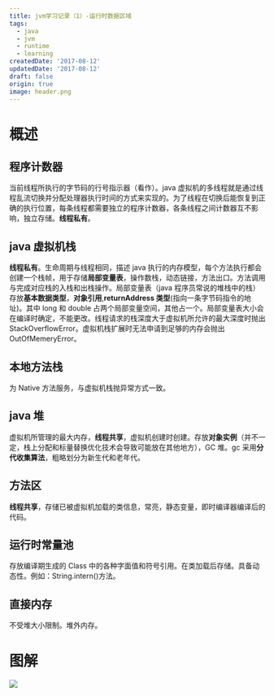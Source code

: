 ```yaml
---
title: jvm学习记录（1）-运行时数据区域
tags:
  - java
  - jvm
  - runtime
  - learning
createdDate: '2017-08-12'
updatedDate: '2017-08-12'
draft: false
origin: true
image: header.png
---
```


# 概述

## 程序计数器

当前线程所执行的字节码的行号指示器（看作）。java 虚拟机的多线程就是通过线程乱流切换并分配处理器执行时间的方式来实现的。为了线程在切换后能恢复到正确的执行位置，每条线程都需要独立的程序计数器，各条线程之间计数器互不影响，独立存储。**线程私有**。

## java 虚拟机栈

**线程私有**。生命周期与线程相同，描述 java 执行的内存模型，每个方法执行都会创建一个栈帧，用于存储**局部变量表**，操作数栈，动态链接，方法出口。方法调用与完成对应栈的入栈和出栈操作。局部变量表（java 程序员常说的堆栈中的栈）存放**基本数据类型**，**对象引用**,**returnAddress 类型**(指向一条字节码指令的地址)。其中 long 和 double 占两个局部变量空间，其他占一个。局部变量表大小会在编译时确定，不能更改。线程请求的栈深度大于虚拟机所允许的最大深度时抛出 StackOverflowError。虚拟机栈扩展时无法申请到足够的内存会抛出 OutOfMemeryError。

## 本地方法栈

为 Native 方法服务，与虚拟机栈抛异常方式一致。

## java 堆

虚拟机所管理的最大内存，**线程共享**，虚拟机创建时创建。存放**对象实例**（并不一定，栈上分配和标量替换优化技术会导致可能放在其他地方），GC 堆。gc 采用**分代收集算法**，粗略划分为新生代和老年代。

## 方法区

**线程共享**，存储已被虚拟机加载的类信息，常亮，静态变量，即时编译器编译后的代码。

## 运行时常量池

存放编译期生成的 Class 中的各种字面值和符号引用。在类加载后存储。具备动态性。例如：String.intern()方法。

## 直接内存

不受堆大小限制。堆外内存。

# 图解

![](https://img.hacpai.com/e/cca9eb7732e64f40a711bee2d35c7129.jpeg)
